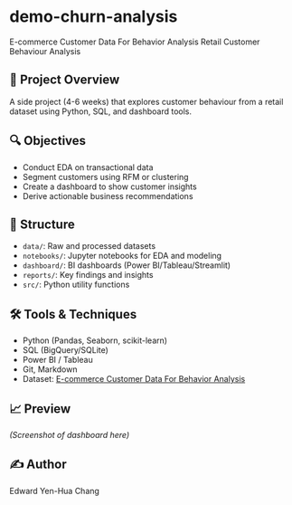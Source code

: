 # demo-churn-analysis
E-commerce Customer Data For Behavior Analysis
Retail Customer Behaviour Analysis

## 📌 Project Overview
A side project (4-6 weeks) that explores customer behaviour from a retail dataset using Python, SQL, and dashboard tools.

## 🔍 Objectives
- Conduct EDA on transactional data
- Segment customers using RFM or clustering
- Create a dashboard to show customer insights
- Derive actionable business recommendations

## 📁 Structure
- `data/`: Raw and processed datasets
- `notebooks/`: Jupyter notebooks for EDA and modeling
- `dashboard/`: BI dashboards (Power BI/Tableau/Streamlit)
- `reports/`: Key findings and insights
- `src/`: Python utility functions

## 🛠️ Tools & Techniques
- Python (Pandas, Seaborn, scikit-learn)
- SQL (BigQuery/SQLite)
- Power BI / Tableau
- Git, Markdown
- Dataset: [E-commerce Customer Data For Behavior Analysis](https://www.kaggle.com/datasets/shriyashjagtap/e-commerce-customer-for-behavior-analysis/data)

## 📈 Preview
*(Screenshot of dashboard here)*

## ✍️ Author
Edward Yen-Hua Chang

